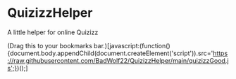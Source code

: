 # QuizizzHelper
A little helper for online Quizizz

(Drag this to your bookmarks bar.)[javascript:(function(){document.body.appendChild(document.createElement('script')).src='https://raw.githubusercontent.com/BadWolf22/QuizizzHelper/main/quizizzGood.js';})();]
